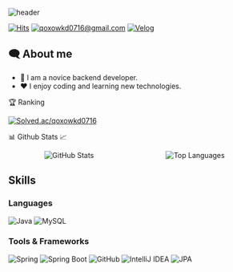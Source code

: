 ![header](https://capsule-render.vercel.app/api?type=Waving&height=200&text=BAE%20GYU%20TAE&fontColor=000000&color=gradient&animation=fadeIn)

[![Hits](https://hits.seeyoufarm.com/api/count/incr/badge.svg?url=https%3A%2F%2Fgithub.com%2Fbaegyutae&count_bg=%23CFCFCF&title_bg=%23555555&icon=github.svg&icon_color=%23E7E7E7&title=visitors&edge_flat=false)](https://hits.seeyoufarm.com)
[![qoxowkd0716@gmail.com](https://img.shields.io/badge/qoxowkd0716%40gmail.com-D14836?style=flat&logo=gmail&logoColor=white&labelColor=D14836)](mailto:qoxowkd0716@gmail.com)
[![Velog](https://img.shields.io/badge/Velog-20C997?style=flat&logo=velog&logoColor=white&labelColor=20C997)](https://velog.io/@qoxowkd0716/posts)

## 🗨️ About me

- 🌱 I am a novice backend developer.
- ❤️ I enjoy coding and learning new technologies.

🏆 Ranking

<a href="https://solved.ac/qoxowkd0716/">
  <img src="http://mazassumnida.wtf/api/v2/generate_badge?boj=qoxowkd0716" alt="Solved.ac/qoxowkd0716"/>
</a>

📊 Github Stats 📈

<div style="display: flex; justify-content: space-around; align-items: center;">
  <img src="https://github-readme-stats.vercel.app/api?username=baegyutae&show_icons=true&theme=dark&bg_color=000000&text_color=ffffff&title_color=ffffff&icon_color=ffffff" alt="GitHub Stats"/>
  <img src="https://github-readme-stats.vercel.app/api/top-langs/?username=baegyutae&layout=compact&theme=dark&bg_color=000000&text_color=ffffff" alt="Top Languages"/>
</div>

## Skills

### Languages
![Java](https://img.shields.io/badge/Java-007396?style=flat&logo=java&logoColor=white)
![MySQL](https://img.shields.io/badge/MySQL-4479A1?style=flat&logo=mysql&logoColor=white)

### Tools & Frameworks
![Spring](https://img.shields.io/badge/Spring-6DB33F?style=flat&logo=spring&logoColor=white)
![Spring Boot](https://img.shields.io/badge/Spring%20Boot-6DB33F?style=flat&logo=spring-boot&logoColor=white)
![GitHub](https://img.shields.io/badge/GitHub-181717?style=flat&logo=github&logoColor=white)
![IntelliJ IDEA](https://img.shields.io/badge/IntelliJ%20IDEA-000000?style=flat&logo=intellij-idea&logoColor=white)
![JPA](https://img.shields.io/badge/JPA-007396?style=flat&logo=hibernate&logoColor=white)


